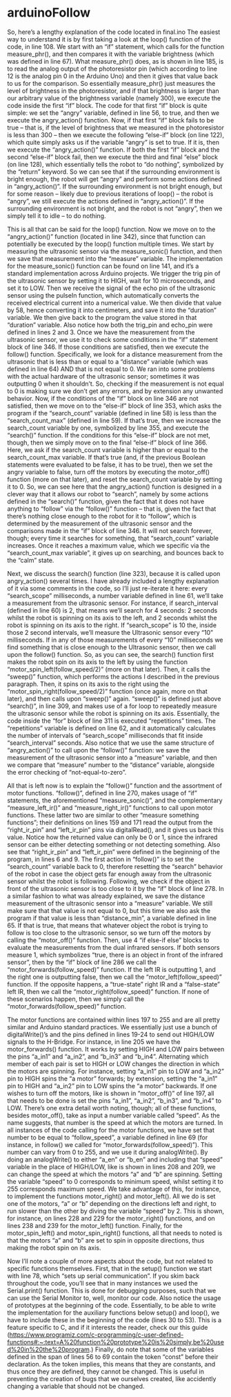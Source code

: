 # arduinoFollow
So, here’s a lengthy explanation of the code located in final.ino
The easiest way to understand it is by first taking a look at the loop() function of the code, in line 108. We start with an “if” statement, which calls for the function measure_phr(), and then compares it with the variable brightness (which was defined in line 67). 
What measure_phr() does, as is shown in line 185, is to read the analog output of the photoresistor pin (which according to line 12 is the analog pin 0 in the Arduino Uno) and then it gives that value back to us for the comparison. 
So essentially measure_phr() just measures the level of brightness in the photoresistor, and if that brightness is larger than our arbitrary value of the brightness variable (namely 300), we execute the code inside the first “if” block.
The code for that first “if” block is quite simple: we set the “angry” variable, defined in line 56, to true, and then we execute the angry_action() function.
Now, if that first “if” block fails to be true – that is, if the level of brightness that we measured in the photoresistor is less than 300 – then we execute the following “else-if” block (on line 122), which quite simply asks us if the variable “angry” is set to true. If it is, then we execute the “angry_action()” function.
If both the first “if” block and the second “else-if” block fail, then we execute the third and final “else” block (on line 128), which essentially tells the robot to “do nothing”, symbolized by the “return” keyword.
So we can see that if the surrounding environment is bright enough, the robot will get “angry” and perform some actions defined in “angry_action()”. If the surrounding environment is not bright enough, but for some reason – likely due to previous iterations of loop() – the robot is “angry”, we still execute the actions defined in “angry_action()”. If the surrounding environment is not bright, and the robot is not “angry”, then we simply tell it to idle – to do nothing.

This is all that can be said for the loop() function. Now we move on to the “angry_action()” function (located in line 342), since that function can potentially be executed by the loop() function multiple times. 
We start by measuring the ultrasonic sensor via the measure_sonic() function, and then we save that measurement into the “measure” variable. 
The implementation for the measure_sonic() function can be found on line 141, and it’s a standard implementation across Arduino projects. We trigger the trig pin of the ultrasonic sensor by setting it to HIGH, wait for 10 microseconds, and set it to LOW. Then we receive the signal of the echo pin of the ultrasonic sensor using the pulseIn function, which automatically converts the received electrical current into a numerical value. We then divide that value by 58, hence converting it into centimeters, and save it into the “duration” variable. We then give back to the program the value stored in that “duration” variable. Also notice how both the trig_pin and echo_pin were defined in lines 2 and 3.
Once we have the measurement from the ultrasonic sensor, we use it to check some conditions in the “if” statement block of line 346. If those conditions are satisfied, then we execute the follow() function.
Specifically, we look for a distance measurement from the ultrasonic that is less than or equal to a “distance” variable (which was defined in line 64) AND that is not equal to 0. We ran into some problems with the actual hardware of the ultrasonic sensor; sometimes it was outputting 0 when it shouldn’t. So, checking if the measurement is not equal to 0 is making sure we don’t get any errors, and by extension any unwanted behavior.
Now, if the conditions of the “if” block on line 346 are not satisfied, then we move on to the “else-if” block of line 353, which asks the program if the “search_count” variable (defined in line 58) is less than the “search_count_max” (defined in line 59).
If that’s true, then we increase the search_count variable by one, symbolized by line 355, and execute the “search()” function.
If the conditions for this “else-if” block are not met, though, then we simply move on to the final “else-if” block of line 366. Here, we ask if the search_count variable is higher than or equal to the search_count_max variable. 
If that’s true (and, if the previous Boolean statements were evaluated to be false, it has to be true), then we set the angry variable to false, turn off the motors by executing the motor_off() function (more on that later), and reset the search_count variable by setting it to 0.
So, we can see here that the angry_action() function is designed in a clever way that it allows our robot to “search”, namely by some actions defined in the “search()” function, given the fact that it does not have anything to “follow” via the “follow()” function – that is, given the fact that there’s nothing close enough to the robot for it to “follow”, which is determined by the measurement of the ultrasonic sensor and the comparisons made in the “if” block of line 346. It will not search forever, though; every time it searches for something, that “search_count” variable increases. Once it reaches a maximum value, which we specific via the “search_count_max variable”, it gives up on searching, and bounces back to the “calm” state.

Next, we discuss the search() function (line 323), because it is called upon angry_action() several times. I have already included a lengthy explanation of it via some comments in the code, so I’ll just re-iterate it here: every “search_scope” milliseconds, a number variable defined in line 61, we’ll take a measurement from the ultrasonic sensor. For instance, if search_interval (defined in line 60) is 2, that means we’ll search for 4 seconds: 2 seconds whilst the robot is spinning on its axis to the left, and 2 seconds whilst the robot is spinning on its axis to the right. If “search_scope” is 10 the, inside those 2 second intervals, we’ll measure the Ultrasonic sensor every “10” milliseconds. If in any of those measurements of every “10” milliseconds we find something that is close enough to the Ultrasonic sensor, then we call upon the follow() function.
So, as you can see, the search() function first makes the robot spin on its axis to the left by using the function “motor_spin_left(follow_speed/2)” (more on that later). Then, it calls the “sweep()” function, which performs the actions I described in the previous paragraph. Then, it spins on its axis to the right using the “motor_spin_right(follow_speed/2)” function (once again, more on that later), and then calls upon “sweep()” again.
“sweep()” is defined just above “search()”, in line 309, and makes use of a for loop to repeatedly measure the ultrasonic sensor while the robot is spinning on its axis. Essentially, the code inside the “for” block of line 311 is executed “repetitions” times. The “repetitions” variable is defined on line 62, and it automatically calculates the number of intervals of “search_scope” milliseconds that fit inside “search_interval” seconds. Also notice that we use the same structure of “angry_action()” to call upon the “follow()” function: we save the measurement of the ultrasonic sensor into a “measure” variable, and then we compare that “measure” number to the “distance” variable, alongside the error checking of “not-equal-to-zero”.

All that is left now is to explain the “follow()” function and the assortment of motor functions. 
“follow()”, defined in line 270, makes usage of “if” statements, the aforementioned “measure_sonic()”, and the complementary “measure_left_ir()” and “measure_right_ir()” functions to call upon motor functions. 
These latter two are similar to other “measure something functions”; their definitions on lines 159 and 171 read the output from the “right_ir_pin” and “left_ir_pin” pins via digitalRead(), and it gives us back this value. Notice how the returned value can only be 0 or 1, since the infrared sensor can be either detecting something or not detecting something. Also see that “right_ir_pin” and “left_ir_pin” were defined in the beginning of the program, in lines 6 and 9.
The first action in “follow()” is to set the “search_count” variable back to 0, therefore resetting the “search” behavior of the robot in case the object gets far enough away from the ultrasonic sensor whilst the robot is following.
Following, we check if the object in front of the ultrasonic sensor is too close to it by the “if” block of line 278. In a similar fashion to what was already explained, we save the distance measurement of the ultrasonic sensor into a “measure” variable. We still make sure that that value is not equal to 0, but this time we also ask the program if that value is less than “distance_min”, a variable defined in line 65. If that is true, that means that whatever object the robot is trying to follow is too close to the ultrasonic sensor, so we turn off the motors by calling the “motor_off()” function.
Then, use 4 “if else-if else” blocks to evaluate the measurements from the dual infrared sensors. If both sensors measure 1, which symbolizes “true, there is an object in front of the infrared sensor”, then by the “if” block of line 286 we call the “motor_forwards(follow_speed)” function. If the left IR is outputting 1, and the right one is outputting false, then we call the “motor_left(follow_speed)” function. If the opposite happens, a “true-state” right IR and a “false-state” left IR, then we call the “motor_right(follow_speed)” function. If none of these scenarios happen, then we simply call the “motor_forwards(follow_speed)” function.

The motor functions are contained within lines 197 to 255 and are all pretty similar and Arduino standard practices. We essentially just use a bunch of digitalWrite()’s and the pins defined in lines 19-24 to send out HIGH/LOW signals to the H-Bridge. 
For instance, in line 205 we have the motor_forwards() function. It works by setting HIGH and LOW pairs between the pins “a_in1” and “a_in2”, and “b_in3” and “b_in4”. Alternating which member of each pair is set to HIGH or LOW changes the direction in which the motors are spinning. For instance, setting “a_in1” pin to LOW and “a_in2” pin to HIGH spins the “a motor” forwards; by extension, setting the “a_in1” pin to HIGH and “a_in2” pin to LOW spins the “a motor” backwards.
If one wishes to turn off the motors, like is shown in “motor_off()” of line 197, all that needs to be done is set the pins “a_in1”, “a_in2”, “b_in3”, and “b_in4” to LOW.
There’s one extra detail worth noting, though; all of these functions, besides motor_off(), take as input a number variable called “speed”. As the name suggests, that number is the speed at which the motors are turned. In all instances of the code calling for the motor functions, we have set that number to be equal to “follow_speed”, a variable defined in line 69 (for instance, in follow() we called for “motor_forwards(follow_speed)”). This number can vary from 0 to 255, and we use it during analogWrite(). By doing an analogWrite() to either “a_en” or “b_en” and including that “speed” variable in the place of HIGH/LOW, like is shown in lines 208 and 209, we can change the speed at which the motors “a” and “b” are spinning. Setting the variable “speed” to 0 corresponds to minimum speed, whilst setting it to 255 corresponds maximum speed.
We take advantage of this, for instance, to implement the functions motor_right() and motor_left(). All we do is set one of the motors, “a” or “b” depending on the directions left and right, to run slower than the other by diving the variable “speed” by 2. This is shown, for instance, on lines 228 and 229 for the motor_right() functions, and on lines 238 and 239 for the motor_left() function.
Finally, for the motor_spin_left() and motor_spin_right() functions, all that needs to noted is that the motors “a” and “b” are set to spin in opposite directions, thus making the robot spin on its axis.

Now I’ll note a couple of more aspects about the code, but not related to specific functions themselves. First, that in the setup() function we start with line 78, which “sets up serial communication”. If you skim back throughout the code, you’ll see that in many instances we used the Serial.print() function. This is done for debugging purposes, such that we can use the Serial Monitor to, well, monitor our code.
Also notice the usage of prototypes at the beginning of the code. Essentially, to be able to write the implementation for the auxiliary functions below setup() and loop(), we have to include these in the beginning of the code (lines 30 to 53). This is a feature specific to C, and if it interests the reader, check our this guide (https://www.programiz.com/c-programming/c-user-defined-functions#:~:text=A%20function%20prototype%20is%20simply,be%20used%20in%20the%20program.)
Finally, do note that some of the variables defined in the span of lines 56 to 69 contain the token “const” before their declaration. As the token implies, this means that they are constants, and thus once they are defined, they cannot be changed. This is useful in preventing the creation of bugs that we ourselves created, like accidently changing a variable that should not be changed. 
